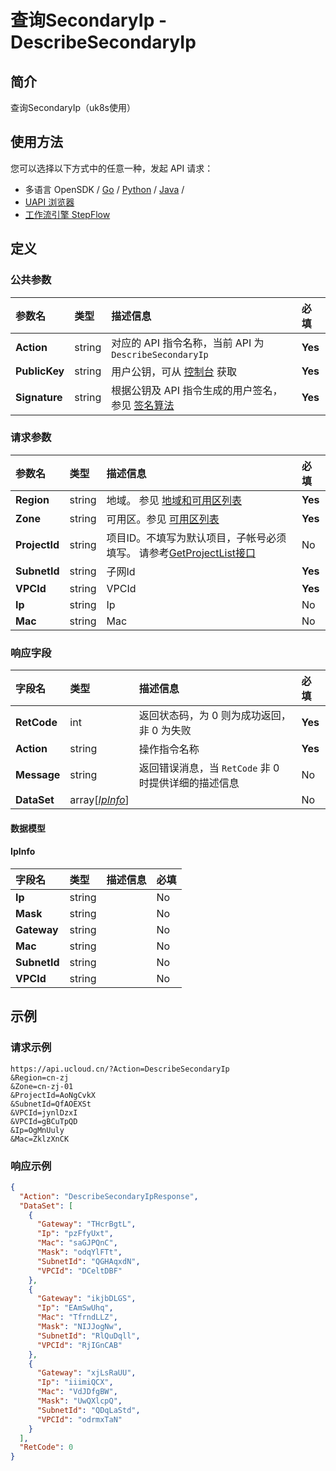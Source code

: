 # 查询SecondaryIp - DescribeSecondaryIp

## 简介

查询SecondaryIp（uk8s使用）






## 使用方法

您可以选择以下方式中的任意一种，发起 API 请求：
- 多语言 OpenSDK / [Go](https://github.com/ucloud/ucloud-sdk-go) / [Python](https://github.com/ucloud/ucloud-sdk-python3) / [Java](https://github.com/ucloud/ucloud-sdk-java) /
- [UAPI 浏览器](https://console.ucloud.cn/uapi/detail?id=DescribeSecondaryIp)
- [工作流引擎 StepFlow](https://console.ucloud.cn/stepflow/manage/)


## 定义

### 公共参数

| 参数名 | 类型 | 描述信息 | 必填 |
|:---|:---|:---|:---|
| **Action**     | string  | 对应的 API 指令名称，当前 API 为 `DescribeSecondaryIp`                        | **Yes** |
| **PublicKey**  | string  | 用户公钥，可从 [控制台](https://console.ucloud.cn/uapi/apikey) 获取                                             | **Yes** |
| **Signature**  | string  | 根据公钥及 API 指令生成的用户签名，参见 [签名算法](api/summary/signature.md)  | **Yes** |

### 请求参数

| 参数名 | 类型 | 描述信息 | 必填 |
|:---|:---|:---|:---|
| **Region** | string | 地域。 参见 [地域和可用区列表](api/summary/regionlist) |**Yes**|
| **Zone** | string | 可用区。参见 [可用区列表](api/summary/regionlist) |**Yes**|
| **ProjectId** | string | 项目ID。不填写为默认项目，子帐号必须填写。 请参考[GetProjectList接口](api/summary/get_project_list) |No|
| **SubnetId** | string | 子网Id |**Yes**|
| **VPCId** | string | VPCId |**Yes**|
| **Ip** | string | Ip |No|
| **Mac** | string | Mac |No|

### 响应字段

| 字段名 | 类型 | 描述信息 | 必填 |
|:---|:---|:---|:---|
| **RetCode** | int | 返回状态码，为 0 则为成功返回，非 0 为失败 |**Yes**|
| **Action** | string | 操作指令名称 |**Yes**|
| **Message** | string | 返回错误消息，当 `RetCode` 非 0 时提供详细的描述信息 |No|
| **DataSet** | array[[*IpInfo*](#IpInfo)] |  |No|

#### 数据模型


#### IpInfo

| 字段名 | 类型 | 描述信息 | 必填 |
|:---|:---|:---|:---|
| **Ip** | string |  |No|
| **Mask** | string |  |No|
| **Gateway** | string |  |No|
| **Mac** | string |  |No|
| **SubnetId** | string |  |No|
| **VPCId** | string |  |No|

## 示例

### 请求示例
    
```
https://api.ucloud.cn/?Action=DescribeSecondaryIp
&Region=cn-zj
&Zone=cn-zj-01
&ProjectId=AoNgCvkX
&SubnetId=QfAOEXSt
&VPCId=jynlDzxI
&VPCId=gBCuTpQD
&Ip=OgMnUuly
&Mac=ZklzXnCK
```

### 响应示例
    
```json
{
  "Action": "DescribeSecondaryIpResponse",
  "DataSet": [
    {
      "Gateway": "THcrBgtL",
      "Ip": "pzFfyUxt",
      "Mac": "saGJPQnC",
      "Mask": "odqYlFTt",
      "SubnetId": "QGHAqxdN",
      "VPCId": "DCeltDBF"
    },
    {
      "Gateway": "ikjbDLGS",
      "Ip": "EAmSwUhq",
      "Mac": "TfrndLLZ",
      "Mask": "NIJJogNw",
      "SubnetId": "RlQuDqll",
      "VPCId": "RjIGnCAB"
    },
    {
      "Gateway": "xjLsRaUU",
      "Ip": "iiimiQCX",
      "Mac": "VdJDfgBW",
      "Mask": "UwQXlcpQ",
      "SubnetId": "QDqLaStd",
      "VPCId": "odrmxTaN"
    }
  ],
  "RetCode": 0
}
```





